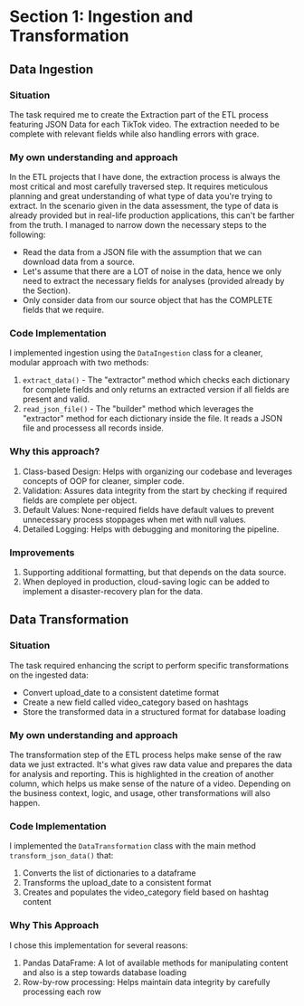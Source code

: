 # Section 1: Ingestion and Transformation

## Data Ingestion

### Situation

The task required me to create the Extraction part of the ETL process featuring JSON Data for each TikTok video. The extraction needed to be complete with relevant fields while also handling errors with grace.

### My own understanding and approach

In the ETL projects that I have done, the extraction process is always the most critical and most carefully traversed step. It requires meticulous planning and great understanding of what type of data you're trying to extract. In the scenario given in the data assessment, the type of data is already provided but in real-life production applications, this can't be farther from the truth. I managed to narrow down the necessary steps to the following:

- Read the data from a JSON file with the assumption that we can download data from a source.
- Let's assume that there are a LOT of noise in the data, hence we only need to extract the necessary fields for analyses (provided already by the Section).
- Only consider data from our source object that has the COMPLETE fields that we require.

### Code Implementation

I implemented ingestion using the `DataIngestion` class for a cleaner, modular approach with two methods:

1. `extract_data()` - The "extractor" method which checks each dictionary for complete fields and only returns an extracted version if all fields are present and valid.
2. `read_json_file()` - The "builder" method which leverages the "extractor" method for each dictionary inside the file. It reads a JSON file and processess all records inside.

### Why this approach?

1. Class-based Design: Helps with organizing our codebase and leverages concepts of OOP for cleaner, simpler code.
2. Validation: Assures data integrity from the start by checking if required fields are complete per object.
3. Default Values: None-required fields have default values to prevent unnecessary process stoppages when met with null values.
4. Detailed Logging: Helps with debugging and monitoring the pipeline.

### Improvements

1. Supporting additional formatting, but that depends on the data source.
2. When deployed in production, cloud-saving logic can be added to implement a disaster-recovery plan for the data.

## Data Transformation

### Situation

The task required enhancing the script to perform specific transformations on the ingested data:

- Convert upload_date to a consistent datetime format
- Create a new field called video_category based on hashtags
- Store the transformed data in a structured format for database loading

### My own understanding and approach

The transformation step of the ETL process helps make sense of the raw data we just extracted. It's what gives raw data value and prepares the data for analysis and reporting. This is highlighted in the creation of another column, which helps us make sense of the nature of a video. Depending on the business context, logic, and usage, other transformations will also happen.

### Code Implementation

I implemented the `DataTransformation` class with the main method `transform_json_data()` that:

1. Converts the list of dictionaries to a dataframe
2. Transforms the upload_date to a consistent format
3. Creates and populates the video_category field based on hashtag content

### Why This Approach

I chose this implementation for several reasons:

1. Pandas DataFrame: A lot of available methods for manipulating content and also is a step towards database loading
2. Row-by-row processing: Helps maintain data integrity by carefully processing each row

